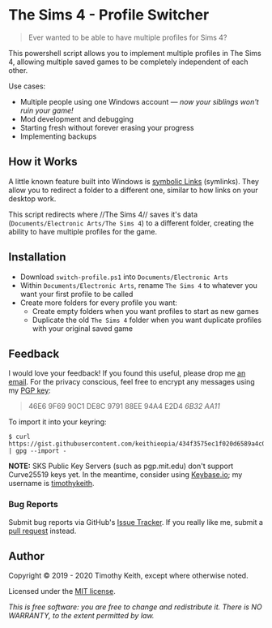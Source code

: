 # The Sims 4 - Profile Switcher

> Ever wanted to be able to have multiple profiles for Sims 4?

This powershell script allows you to implement multiple profiles in The Sims 4,
allowing multiple saved games to be completely independent of each other.

Use cases:

* Multiple people using one Windows account &mdash; *now your siblings won't ruin your game!*
* Mod development and debugging
* Starting fresh without forever erasing your progress
* Implementing backups

## How it Works
A little known feature built into Windows is [symbolic Links](https://docs.microsoft.com/en-us/windows/desktop/fileio/symbolic-links) (symlinks).
They allow you to redirect a folder to a different one, similar to how links on
your desktop work.

This script redirects where //The Sims 4// saves it's data (`Documents/Electronic Arts/The Sims 4`)
to a different folder, creating the ability to have multiple profiles for the game.

## Installation
- Download `switch-profile.ps1` into `Documents/Electronic Arts`
- Within `Documents/Electronic Arts`, rename `The Sims 4` to whatever you want your first profile to be called
- Create more folders for every profile you want:
  - Create empty folders when you want profiles to start as new games
  - Duplicate the old `The Sims 4` folder when you want duplicate profiles with your original saved game


## Feedback
I would love your feedback! If you found this useful, please drop me [an email](mailto:timothykeith@gmail.com). For the privacy conscious, feel free to encrypt any messages using my [PGP key](https://gist.githubusercontent.com/keithieopia/434f3575ec1f020d6589a4c01dc0847e/raw/2e0749f2966ff501ee28797a926229c081f7e652/timothykeith.pub.asc):

> 46E6 9F69 90C1 DE8C 9791 88EE 94A4 E2D4 *6B32 AA11*

To import it into your keyring:
```console
$ curl https://gist.githubusercontent.com/keithieopia/434f3575ec1f020d6589a4c01dc0847e/raw/2e0749f2966ff501ee28797a926229c081f7e652/timothykeith.pub.asc | gpg --import -
```

**NOTE:** SKS Public Key Servers (such as pgp.mit.edu) don't support Curve25519 keys yet. In the meantime, consider using [Keybase.io](https://keybase.io/); my username is [timothykeith](https://keybase.io/timothykeith).

### Bug Reports
Submit bug reports via GitHub's [Issue Tracker](https://github.com/keithieopia/ts4-multi-profiles/issues).
If you really like me, submit a [pull request](https://github.com/keithieopia/ts4-multi-profiles/pulls) instead.


## Author
Copyright &copy; 2019 - 2020 Timothy Keith, except where otherwise noted.

Licensed under the [MIT license](https://raw.githubusercontent.com/keithieopia/ts4-multi-profiles/master/LICENSE).

*This is free software: you are free to change and redistribute it. There is NO WARRANTY, to the extent permitted by law.*
